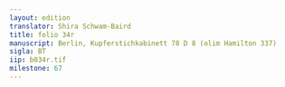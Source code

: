 ```yaml
---
layout: edition
translator: Shira Schwam-Baird
title: folio 34r
manuscript: Berlin, Kupferstichkabinett 78 D 8 (olim Hamilton 337)
sigla: BT
iip: b034r.tif
milestone: 67
---
```

